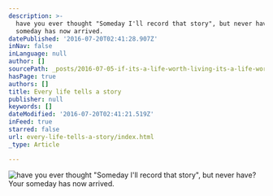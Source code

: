 ```yaml
---
description: >-
  have you ever thought "Someday I'll record that story", but never have? Your
  someday has now arrived. 
datePublished: '2016-07-20T02:41:28.907Z'
inNav: false
inLanguage: null
author: []
sourcePath: _posts/2016-07-05-if-its-a-life-worth-living-its-a-life-worth-remembering.md
hasPage: true
authors: []
title: Every life tells a story
publisher: null
keywords: []
dateModified: '2016-07-20T02:41:21.519Z'
inFeed: true
starred: false
url: every-life-tells-a-story/index.html
_type: Article

---
```

![have you ever thought "Someday I'll record that story", but never have? Your someday has now arrived. ](https://the-grid-user-content.s3-us-west-2.amazonaws.com/175b9b90-911e-4050-92bf-9dc8221c81d0.jpg)